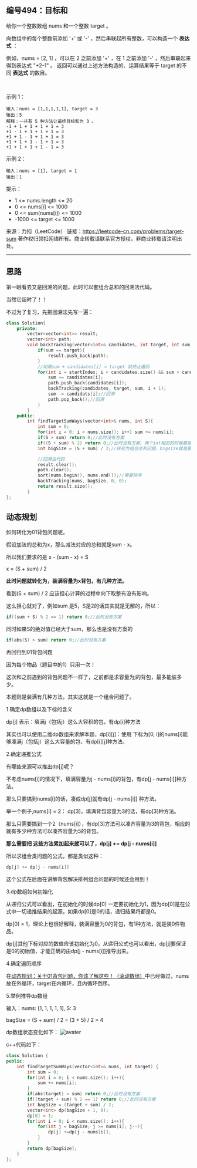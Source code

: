 ## 编号494：目标和

给你一个整数数组 nums 和一个整数 target 。

向数组中的每个整数前添加 '+' 或 '-' ，然后串联起所有整数，可以构造一个 **表达式** ：

例如，nums = [2, 1] ，可以在 2 之前添加 '+' ，在 1 之前添加 '-' ，然后串联起来得到表达式 "+2-1" 。
返回可以通过上述方法构造的、运算结果等于 target 的不同 **表达式** 的数目。

 

示例 1：
```
输入：nums = [1,1,1,1,1], target = 3
输出：5
解释：一共有 5 种方法让最终目标和为 3 。
-1 + 1 + 1 + 1 + 1 = 3
+1 - 1 + 1 + 1 + 1 = 3
+1 + 1 - 1 + 1 + 1 = 3
+1 + 1 + 1 - 1 + 1 = 3
+1 + 1 + 1 + 1 - 1 = 3
```
示例 2：
```
输入：nums = [1], target = 1
输出：1
```
提示：

* 1 <= nums.length <= 20
* 0 <= nums[i] <= 1000
* 0 <= sum(nums[i]) <= 1000
* -1000 <= target <= 1000

来源：力扣（LeetCode）
链接：https://leetcode-cn.com/problems/target-sum
著作权归领扣网络所有。商业转载请联系官方授权，非商业转载请注明出处。

---
## 思路
第一眼看去又是回溯的问题，此时可以套组合总和的回溯法代码。

当然它超时了！！

不过为了复习，先把回溯法先写一遍：

```c++
class Solution{
    private:
        vector<vector<int>> result;
        vector<int> path;
        void backTracking(vector<int>& candidates, int target, int sum, int startIndex){
            if(sum == target){
                result.push_back(path);
            }
            //如果sum + candidates[i] > target 就终止遍历
            for(int i = startIndex; i < candidates.size() && sum + candidates[i] <= target; i++){
                sum += candidates[i];
                path.push_back(candidates[i]);
                backTracking(candidates, target, sum, i + 1);
                sum -= candidats[i];//回溯
                path.pop_back();//回溯
            }
        }
    public:
        int findTargetSumWays(vector<int>& nums, int S){
            int sum = 0;
            for(int i = 0; i < nums.size(); i++) sum += nums[i];
            if(S > sum) return 0;//此时没有方案
            if((S + sum) % 2) return 0;//此时没有方案，两个int相加的时候要各位小心数值溢出的问题
            int bigSize = (S + sum) / 2;//转变为组合总和问题，bigsize就是要求的和

            //回溯法代码
            result.clear();
            path.clear();
            sort(nums.begin(), nums.end());//需要排序
            backTracking(nums, bagSize, 0, 0);
            return result.size();
        }
};
```

## 动态规划
如何转化为01背包问题呢。

假设加法的总和为x，那么减法对应的总和就是sum - x。

所以我们要求的是 x - (sum - x) = S

x = (S + sum) / 2

**此时问题就转化为，装满容量为x背包，有几种方法。**

看到(S + sum) / 2 应该担心计算的过程中向下取整有没有影响。

这么担心就对了，例如sum 是5，S是2的话其实就是无解的，所以：
```c++
if((sum + S) % 2 == 1) return 0;//此时没有方案
```
同时如果S的绝对值已经大于sum，那么也是没有方案的
```c++
if(abs(S) > sum) return 0;//此时没有方案
```
再回归到01背包问题

因为每个物品（题目中的1）只用一次！

这次和之前遇到的背包问题不一样了，之前都是求容量为j的背包，最多能装多少。

本题则是装满有几种方法。其实这就是一个组合问题了。

1.确定dp数组以及下标的含义

dp[j] 表示：填满j（包括j）这么大容积的包，有dp[i]种方法

其实也可以使用二维dp数组来求解本题，dp[i][j]：使用 下标为[0, i]的nums[i]能够凑满j（包括j）这么大容量的包，有dp[i][j]种方法。

2.确定递推公式

有哪些来源可以推出dp[j]呢？

不考虑nums[i]的情况下，填满容量为j - nums[i]的背包，有dp[j - nums[i]]种方法。

那么只要搞到nums[i]的话，凑成dp[j]就有dp[j - nums[i]] 种方法。

举一个例子,nums[i] = 2： dp[3]，填满背包容量为3的话，有dp[3]种方法。

那么只需要搞到一个2（nums[i]），有dp[3]方法可以凑齐容量为3的背包，相应的就有多少种方法可以凑齐容量为5的背包。

**那么需要把 这些方法累加起来就可以了，dp[j] += dp[j - nums[i]]**

所以求组合类问题的公式，都是类似这种：
```c++
dp[j] += dp[j - nums[i]]
```
这个公式在后面在讲解背包解决排列组合问题的时候还会用到！

3.dp数组如何初始化

从递归公式可以看出，在初始化的时候dp[0] 一定要初始化为1，因为dp[0]是在公式中一切递推结果的起源，如果dp[0]是0的话，递归结果将都是0。

dp[0] = 1，理论上也很好解释，装满容量为0的背包，有1种方法，就是装0件物品。

dp[j]其他下标对应的数值应该初始化为0，从递归公式也可以看出，dp[j]要保证是0的初始值，才能正确的由dp[j - nums[i]]推导出来。

4.确定遍历顺序

在[动态规划：关于01背包问题，你该了解这些！（滚动数组）](https://github.com/caixiongjiang/caixiongjiang/blob/main/leetcode_java/leetcode_train/%E5%85%B3%E4%BA%8E01%E8%83%8C%E5%8C%85%E9%97%AE%E9%A2%98%EF%BC%88%E6%BB%9A%E5%8A%A8%E6%95%B0%E7%BB%84%EF%BC%89.md)中已经做过，nums放在外循环，target在内循环，且内循环倒序。

5.举例推导dp数组

输入：nums: [1, 1, 1, 1, 1], S: 3

bagSize = (S + sum) / 2 = (3 + 5) / 2 = 4

dp数组状态变化如下：
![avater](https://camo.githubusercontent.com/e60424c50d31d323b52dae75063b7dce3ed98a62c583cdde8852197cffff3e02/68747470733a2f2f696d672d626c6f672e6373646e696d672e636e2f32303231303132353132303734333237342e6a7067)


c++代码如下：
```c++
class Solution {
public:
    int findTargetSumWays(vector<int>& nums, int target) {
        int sum = 0;
        for(int i = 0; i < nums.size(); i++){
            sum += nums[i];
        }
        if(abs(target) > sum) return 0;//此时没有方案
        if((target + sum) % 2 == 1) return 0;//此时没有方案
        int bagSize = (target + sum) / 2;
        vector<int> dp(bagSize + 1, 0);
        dp[0] = 1;
        for(int i = 0; i < nums.size(); i++){
            for(int j = bagSize; j >= nums[i]; j--){
                dp[j] +=dp[j - nums[i]];
            }
        }
        return dp[bagSize];
    }
};
```